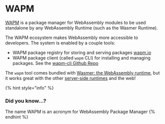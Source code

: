 # WAPM

[WAPM](https://wapm.io/) is a package manager for WebAssembly modules to be used standalone by any WebAssembly Runtime (such as the Wasmer Runtime).

The WAPM ecosystem makes WebAssembly more accessible to developers. The system is enabled by a couple tools:

* WAPM package registry for storing and serving packages [wapm.io](https://wapm.io/)
* WAPM package client (called `wapm` CLI) for installing and managing packages. See the [wapm-cli Github Repo](https://github.com/wasmerio/wapm-cli)

The `wapm` tool comes bundled with [Wasmer: the WebAssembly runtime](https://wasmer.io/), but it works great with the other [server-side runtimes](https://github.com/mbasso/awesome-wasm#non-web-embeddings) and the web!

{% hint style="info" %}
### Did you know...?

The name WAPM is an acronym for WebAssembly Package Manager
{% endhint %}

